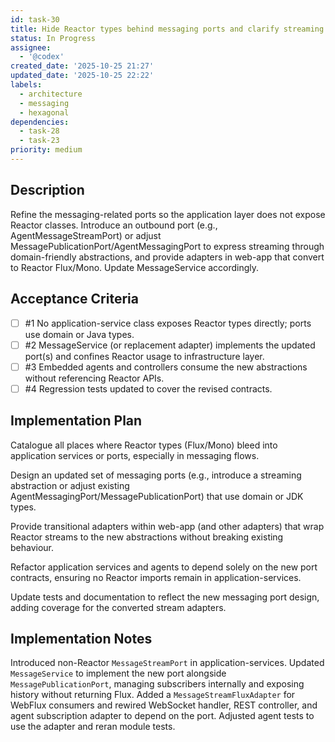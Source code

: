 ```yaml
---
id: task-30
title: Hide Reactor types behind messaging ports and clarify streaming contract
status: In Progress
assignee:
  - '@codex'
created_date: '2025-10-25 21:27'
updated_date: '2025-10-25 22:22'
labels:
  - architecture
  - messaging
  - hexagonal
dependencies:
  - task-28
  - task-23
priority: medium
---
```


## Description

<!-- SECTION:DESCRIPTION:BEGIN -->
Refine the messaging-related ports so the application layer does not expose Reactor classes. Introduce an outbound port (e.g., AgentMessageStreamPort) or adjust MessagePublicationPort/AgentMessagingPort to express streaming through domain-friendly abstractions, and provide adapters in web-app that convert to Reactor Flux/Mono. Update MessageService accordingly.
<!-- SECTION:DESCRIPTION:END -->

## Acceptance Criteria
<!-- AC:BEGIN -->
- [ ] #1 No application-service class exposes Reactor types directly; ports use domain or Java types.
- [ ] #2 MessageService (or replacement adapter) implements the updated port(s) and confines Reactor usage to infrastructure layer.
- [ ] #3 Embedded agents and controllers consume the new abstractions without referencing Reactor APIs.
- [ ] #4 Regression tests updated to cover the revised contracts.
<!-- AC:END -->

## Implementation Plan

<!-- SECTION:PLAN:BEGIN -->
Catalogue all places where Reactor types (Flux/Mono) bleed into application services or ports, especially in messaging flows.

Design an updated set of messaging ports (e.g., introduce a streaming abstraction or adjust existing AgentMessagingPort/MessagePublicationPort) that use domain or JDK types.

Provide transitional adapters within web-app (and other adapters) that wrap Reactor streams to the new abstractions without breaking existing behaviour.

Refactor application services and agents to depend solely on the new port contracts, ensuring no Reactor imports remain in application-services.

Update tests and documentation to reflect the new messaging port design, adding coverage for the converted stream adapters.
<!-- SECTION:PLAN:END -->

## Implementation Notes

<!-- SECTION:NOTES:BEGIN -->
Introduced non-Reactor `MessageStreamPort` in application-services. Updated `MessageService` to implement the new port alongside `MessagePublicationPort`, managing subscribers internally and exposing history without returning Flux. Added a `MessageStreamFluxAdapter` for WebFlux consumers and rewired WebSocket handler, REST controller, and agent subscription adapter to depend on the port. Adjusted agent tests to use the adapter and reran module tests.
<!-- SECTION:NOTES:END -->
